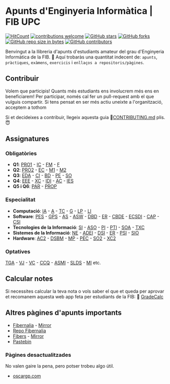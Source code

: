 # Apunts d'Enginyeria Informàtica | FIB UPC

[![HitCount](http://hits.dwyl.io/RepoFIBtori/RepoFIBtori.svg)](http://hits.dwyl.io/RepoFIBtori/RepoFIBtori)
[![contributions welcome](https://img.shields.io/badge/contributions-welcome-brightgreen.svg?style=flat)](https://github.com/RepoFIBtori/RepoFIBtori)
[![GitHub stars](https://img.shields.io/github/stars/RepoFIBtori/RepoFIBtori.svg)](https://GitHub.com/RepoFIBtori/RepoFIBtori/stargazers/)
[![GitHub forks](https://img.shields.io/github/forks/RepoFIBtori/RepoFIBtori.svg)](https://GitHub.com/RepoFIBtori/RepoFIBtori/network/)
[![GitHub repo size in bytes](https://img.shields.io/github/repo-size/RepoFIBtori/RepoFIBtori.svg)](https://github.com/RepoFIBtori/RepoFIBtori)
[![GitHub contributors](https://img.shields.io/github/contributors/RepoFIBtori/RepoFIBtori.svg)](https://GitHub.com/RepoFIBtori/RepoFIBtori/graphs/contributors/)

Benvingut a la llibreria d'apunts d'estudiants amateur del grau d'Enginyeria Informàtica de la FIB. 🧐 Aquí trobaràs una quantitat indecent de: `apunts`, `pràctiques`, `exàmens`, `exercicis` i `enllaços a repositoris/pàgines`. 

## Contribuir
Volem que participis! Quants més estudiants ens involucrem més ens en beneficiarem! 
Per participar, només cal fer un pull-request amb el que vulguis compartir. Si tens pensat en ser més actiu uneixte a l'organització, acceptem a tothom 

Si et decideixes a contribuir, llegeix aquesta guia 📖[CONTRIBUTING.md](https://github.com/RepoFIBtori/RepoFIBtori/tree/master/CONTRIBUTING.md) plis. 😇

## Assignatures

### Obligatòries
  - **Q1**: [PRO1](Obligatories/Q1/PRO1) -  [IC](Obligatories/Q1/IC) -  [FM](Obligatories/Q1/FM) -  [F](Obligatories/Q1/F)
  - **Q2**: [PRO2](Obligatories/Q2/PRO2) - [EC](Obligatories/Q2/EC) - [M1](Obligatories/Q2/M1) - [M2](Obligatories/Q2/M2)
  - **Q3**: [EDA](Obligatories/Q3/EDA) - [CI](Obligatories/Q3/CI) - [BD](Obligatories/Q3/BD) - [PE](Obligatories/Q3/PE) - [SO](Obligatories/Q3/SO)
  - **Q4**: [EEE](Obligatories/Q4/EEE) - [XC](Obligatories/Q4/XC) - [IDI](Obligatories/Q4/IDI) - [AC](Obligatories/Q4/AC) - [IES](Obligatories/Q4/IES)
  - **Q5 i Q6**: [PAR](Obligatories/Q5/PAR) - [PROP](Obligatories/Q5/PROP)

### Especialitat

- **Computació**: [IA](Computacio/IA) - [A](/Computacio/A) - [TC](Computacio/TC) - [G](Computacio/G) - [LP](Computacio/LP) - [LI](Computacio/LI)
- **Software**: [PES](Software/PES) - [GPS](Software/GPS) - [AS](Software/AS) - [ASW](Software/ASW) - [DBD](Software/DBD) - [ER](Software/ER) - [CBDE](Software/CBDE) - [ECSDI](Software/ECSDI) - [CAP](Software/CAP) - [CSI](Software/CSI)
- **Tecnologies de la Informació**: [SI](TI/SI) - [ASO](TI/ASO) - [PI](TI/PI) - [PTI](TI/PTI) - [SOA](TI/SOA) - [TXC](TI/TXC)
- **Sistemes de la Informació**: [NE](SI/NE) - [ADEI](SI/ADEI) - [DSI](SI/DSI) - [ER](SI/ER) - [PSI](SI/PSI) - [SIO](SI/SIO)
- **Hardware**: [AC2](Hardware/AC2) - [DSBM](Hardware/DBSM) - [MP](Hardware/MP) - [PEC](Hardware/PEC) - [SO2](Hardware/SO2) - [XC2](Hardware/XC2)

### Optatives

[TGA](Optatives/TGA) - [VJ](Optatives/VJ) - [VC](Optatives/VC) - [CCQ](Optatives/CCQ) - [ASMI](Optatives/ASMI) - [SLDS](Optatives/SLDS) - [MI](Optatives/MI) etc.

## Calcular notes

Si necessites calcular la teva nota o vols saber el que et queda per aprovar et recomanem aquesta web app feta per estudiants de la FIB: 💯 [GradeCalc](https://gradecalc.net/)

## Altres pàgines d'apunts importants

- [Fibernalia](http://fibernalia.blogspot.com/) - [Mirror](http://web.archive.org/web/fibernalia.blogspot.com)
- [Repo Fibernalia](https://github.com/Fibernalia?tab=repositories)
- [Fibers](https://fibers.cat/) - [Mirror](http://web.archive.org/web/fibers.cat/)
- [Pastebin](https://pastebin.com/)

### Pàgines desactualitzades 

No valen gaire la pena, pero potser trobeu algo útil.

- [oscargp.com](http://www.oscargp.com/2008/02/apuntes-de-ingenieria-informatica-fib-upc.html)
